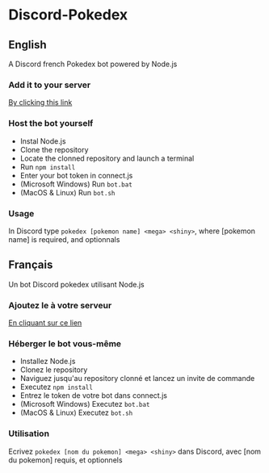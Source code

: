 # Discord-Pokedex

## English

A Discord french Pokedex bot powered by Node.js

### Add it to your server

[By clicking this link](https://discordapp.com/oauth2/authorize?client_id=262715570841976843&scope=bot&permissions=101376)

### Host the bot yourself

- Instal Node.js
- Clone the repository
- Locate the clonned repository and launch a terminal
- Run ```npm install```
- Enter your bot token in connect.js
- (Microsoft Windows) Run ```bot.bat``` 
- (MacOS & Linux) Run ```bot.sh```

### Usage

In Discord type ```pokedex [pokemon name] <mega> <shiny>```, where [pokemon name] is required, <mega> and <shiny> optionnals


## Français

Un bot Discord pokedex utilisant Node.js

### Ajoutez le à votre serveur

[En cliquant sur ce lien](https://discordapp.com/oauth2/authorize?client_id=262715570841976843&scope=bot&permissions=101376)

### Héberger le bot vous-même

- Installez Node.js
- Clonez le repository
- Naviguez jusqu'au repository clonné et lancez un invite de commande 
- Executez ```npm install```
- Entrez le token de votre bot dans connect.js
- (Microsoft Windows) Executez ```bot.bat```
- (MacOS & Linux) Executez ```bot.sh```


### Utilisation

Ecrivez  ```pokedex [nom du pokemon] <mega> <shiny>``` dans Discord, avec [nom du pokemon] requis, <mega> et <shiny> optionnels
